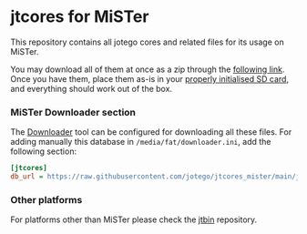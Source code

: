 # jtcores for MiSTer

This repository contains all jotego cores and related files for its usage on MiSTer.

You may download all of them at once as a zip through the [following link](https://github.com/jotego/jtcores_mister/archive/refs/heads/main.zip). Once you have them, place them as-is in your [properly initialised SD card](https://github.com/MiSTer-devel/mr-fusion), and everything should work out of the box.

### MiSTer Downloader section

The [Downloader](https://github.com/MiSTer-devel/Downloader_MiSTer) tool can be configured for downloading all these files. For adding manually this database in `/media/fat/downloader.ini`, add the following section:

```ini
[jtcores]
db_url = https://raw.githubusercontent.com/jotego/jtcores_mister/main/jtbindb.json.zip

```


### Other platforms

For platforms other than MiSTer please check the [jtbin](https://github.com/jotego/jtbin) repository.


